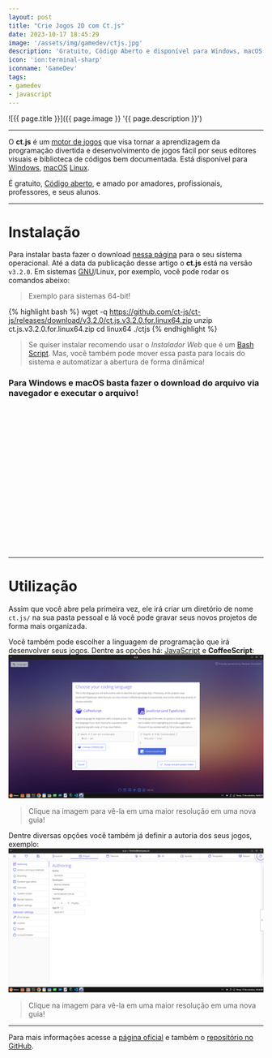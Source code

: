 ```yaml
---
layout: post
title: "Crie Jogos 2D com Ct.js"
date: 2023-10-17 18:45:29
image: '/assets/img/gamedev/ctjs.jpg'
description: 'Gratuito, Código Aberto e disponível para Windows, macOS e Linux!'
icon: 'ion:terminal-sharp'
iconname: 'GameDev'
tags:
- gamedev
- javascript
---
```


![{{ page.title }}]({{ page.image }} '{{ page.description }}')

---

O **ct.js** é um [motor de jogos](https://terminalroot.com.br/tags#gamedev) que visa tornar a aprendizagem da programação divertida e desenvolvimento de jogos fácil por seus editores visuais e biblioteca de códigos bem documentada. Está disponível para [Windows](https://terminalroot.com.br/tags#windows), [macOS](https://terminalroot.com.br/tags#macos) [Linux](https://terminalroot.com.br/tags#linux).

É gratuito, [Código aberto](https://terminalroot.com.br/tags#opensource), e amado por amadores, profissionais, professores, e seus alunos.

---

# Instalação
Para instalar basta fazer o download [nessa página](https://ctjs.rocks/br/download/) para o seu sistema operacional. Até a data da publicação desse artigo o **ct.js** está na versão `v3.2.0`. Em sistemas [GNU](https://terminalroot.com.br/tags#gnu)/Linux, por exemplo, você pode rodar os comandos abeixo:
> Exemplo para sistemas 64-bit!

{% highlight bash %}
wget -q https://github.com/ct-js/ct-js/releases/download/v3.2.0/ct.js.v3.2.0.for.linux64.zip
unzip ct.js.v3.2.0.for.linux64.zip
cd linux64
./ctjs
{% endhighlight %}
> Se quiser instalar recomendo usar o *Instalador Web* que é um [Bash Script](https://terminalroot.com.br/tags#bash). Mas, você também pode mover essa pasta para locais do sistema e automatizar a abertura de forma dinâmica!

### Para Windows e macOS basta fazer o download do arquivo via navegador e executar o arquivo!


<!-- SQUARE - GAMES ROOT -->
<script async src="//pagead2.googlesyndication.com/pagead/js/adsbygoogle.js"></script>
<ins class="adsbygoogle"
style="display:inline-block;width:336px;height:280px"
data-ad-client="ca-pub-2838251107855362"
data-ad-slot="5351066970"></ins>
<script>
(adsbygoogle = window.adsbygoogle || []).push({});
</script>

---

# Utilização
Assim que você abre pela primeira vez, ele irá criar um diretório de nome `ct.js/` na sua pasta pessoal e lá você pode gravar seus novos projetos de forma mais organizada.

Você também pode escolher a linguagem de programação que irá desenvolver seus jogos. Dentre as opções há: [JavaScript](https://terminalroot.com.br/tags#javascript) e **CoffeeScript**:
[![JavaScript ou CoffeeScript?](/assets/img/gamedev/ctjs-01.jpg)](/assets/img/gamedev/ctjs-01.jpg)
> Clique na imagem para vê-la em uma maior resolução em uma nova guia!

Dentre diversas opções você também já definir a autoria dos seus jogos, exemplo:
[![Athoring Ctjs](/assets/img/gamedev/ctjs-02.jpg)](/assets/img/gamedev/ctjs-02.jpg)
> Clique na imagem para vê-la em uma maior resolução em uma nova guia!

---

Para mais informações acesse a [página oficial](https://ctjs.rocks/) e também o [repositório no GitHub](https://github.com/ct-js/ct-js).
